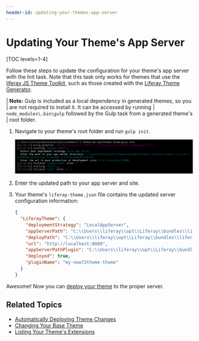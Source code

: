 ```yaml
---
header-id: updating-your-themes-app-server
---
```


# Updating Your Theme's App Server

[TOC levels=1-4]

Follow these steps to update the configuration for your theme's app server with 
the Init task. Note that this task only works for themes that use the 
[liferay JS Theme Toolkit](https://github.com/liferay/liferay-themes-sdk/tree/master/packages), 
such as those created with the 
[Liferay Theme Generator](/docs/7-2/reference/-/knowledge_base/r/installing-the-theme-generator-and-creating-a-theme).

| **Note:** Gulp is included as a local dependency in generated themes, so you 
| are not required to install it. It can be accessed by running 
| `node_modules\.bin\gulp` followed by the Gulp task from a generated theme's 
| root folder.

1.  Navigate to your theme's root folder and run `gulp init`.

    ![Figure 1: Run the `gulp init` task to update your app server configuration.](../../../../images/theme-dev-server-configuration-gulp-init.png)

2.  Enter the updated path to your app server and site.

3.  Your theme's `liferay-theme.json` file contains the updated server 
    configuration information:

    ```json
    {
      "LiferayTheme": {
        "deploymentStrategy": "LocalAppServer",
        "appServerPath": "C:\\Users\\liferay\\opt\\Liferay\\bundles\\liferay-ce-portal-tomcat-7.2.0\\liferay-ce-portal-7.2.0\\tomcat-9.0.10",
        "deployPath": "C:\\Users\\liferay\\opt\\Liferay\\bundles\\liferay-ce-portal-tomcat-7.2.0\\liferay-ce-portal-7.2.0\\deploy",
        "url": "http://localhost:8080",
        "appServerPathPlugin": "C:\\Users\\liferay\\opt\\Liferay\\bundles\\liferay-ce-portal-tomcat-7.2.0\\liferay-ce-portal-7.2.0\\tomcat-9.0.10\\webapps\\my-new72theme-theme",
        "deployed": true,
        "pluginName": "my-new72theme-theme"
      }
    }
    ```

Awesome! Now you can 
[deploy your theme](/docs/7-2/frameworks/-/knowledge_base/f/deploying-and-applying-themes) 
to the proper server. 

## Related Topics

- [Automatically Deploying Theme Changes](/docs/7-2/frameworks/-/knowledge_base/f/automatically-deploying-theme-changes)
- [Changing Your Base Theme](/docs/7-2/frameworks/-/knowledge_base/f/changing-your-base-theme)
- [Listing Your Theme's Extensions](/docs/7-2/frameworks/-/knowledge_base/f/listing-your-themes-extensions)
